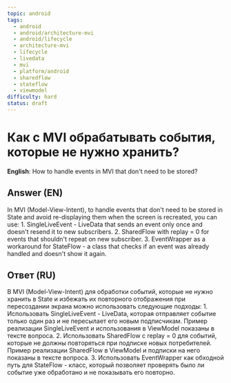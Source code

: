 ```yaml
---
topic: android
tags:
  - android
  - android/architecture-mvi
  - android/lifecycle
  - architecture-mvi
  - lifecycle
  - livedata
  - mvi
  - platform/android
  - sharedflow
  - stateflow
  - viewmodel
difficulty: hard
status: draft
---
```


# Как с MVI обрабатывать события, которые не нужно хранить?

**English**: How to handle events in MVI that don't need to be stored?

## Answer (EN)
In MVI (Model-View-Intent), to handle events that don't need to be stored in State and avoid re-displaying them when the screen is recreated, you can use: 1. SingleLiveEvent - LiveData that sends an event only once and doesn't resend it to new subscribers. 2. SharedFlow with replay = 0 for events that shouldn't repeat on new subscriber. 3. EventWrapper as a workaround for StateFlow - a class that checks if an event was already handled and doesn't show it again.

## Ответ (RU)
В MVI (Model-View-Intent) для обработки событий, которые не нужно хранить в State и избежать их повторного отображения при пересоздании экрана можно использовать следующие подходы: 1. Использовать SingleLiveEvent - LiveData, которая отправляет событие только один раз и не пересылает его новым подписчикам. Пример реализации SingleLiveEvent и использования в ViewModel показаны в тексте вопроса. 2. Использовать SharedFlow с replay = 0 для событий, которые не должны повторяться при подписке новых потребителей. Пример реализации SharedFlow в ViewModel и подписки на него показаны в тексте вопроса. 3. Использовать EventWrapper как обходной путь для StateFlow - класс, который позволяет проверять было ли событие уже обработано и не показывать его повторно.

